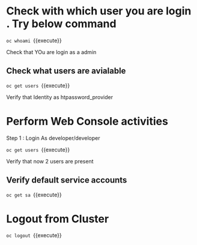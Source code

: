 # Check with which user you are login . Try below command 

`oc whoami `{{execute}}

Check that YOu are login as a admin

## Check what users are avialable 

`oc get users `{{execute}}

Verify that Identity as htpassword_provider

# Perform Web Console activities 
Step 1 : Login As developer/developer

`oc get users `{{execute}}

Verify that now 2 users are present 

## Verify default service accounts 

`oc get sa `{{execute}}

# Logout from Cluster

`oc logout `{{execute}}






